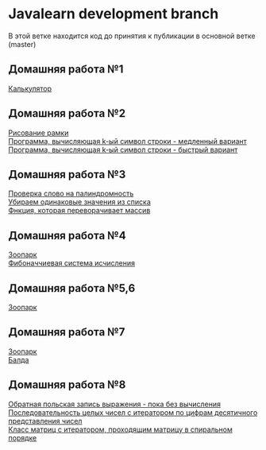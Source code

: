 # Javalearn development branch
В этой ветке находится код до принятия к публикации в основной ветке (master)<br/>
## Домашняя работа №1<br/>
[Калькулятор](src/com/javalearn/homework/Calculator.java)<br/>
## Домашняя работа №2<br/>
[Рисование рамки](src/com/javalearn/homework/Border.java)<br/>
[Программа, вычисляющая k-ый символ строки - медленный вариант](src/com/javalearn/homework/Kth.java)<br/>
[Программа, вычисляющая k-ый символ строки - быстрый вариант](src/com/javalearn/homework/Kth1.java)<br/>
## Домашняя работа №3<br/>
[Проверка слово на палиндромность](src/com/javalearn/homework/Palindrome.java)<br/>
[Убираем одинаковые значения из списка](src/com/javalearn/homework/UniqArray.java)<br/>
[Фнкция, которая переворачивает массив](src/com/javalearn/homework/SwapArray.java)<br/>
## Домашняя работа №4<br/>
[Зоопарк](src/com/zoo)<br/>
[Фибоначчиевая система исчисления](src/com/javalearn/homework/Fibonacci.java)<br/>
## Домашняя работа №5,6<br/>
[Зоопарк](src/com/zoo)<br/>
## Домашняя работа №7<br/>
[Зоопарк](src/com/zoo)<br/>
[Балда](src/com/javalearn/homework/Balda.java)<br/>
## Домашняя работа №8<br/>
[Обратная польская запись выражения - пока без вычисления](src/com/javalearn/homework/Opn.java)<br/>
[Последовательность целых чисел с итератором по цифрам десятичного представления чисел](src/com/javalearn/homework/iterators)<br/>
[Класс матриц с итератором, проходящим матрицу в спиральном порядке](src/com/javalearn/homework/iterators)<br/>
